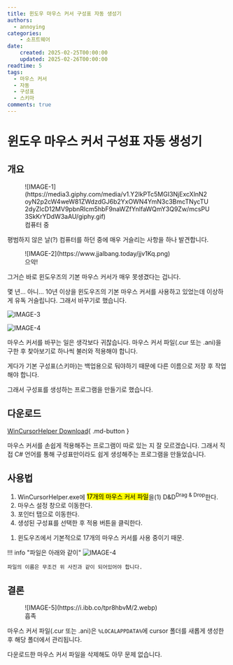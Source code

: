 ```yaml
---
title: 윈도우 마우스 커서 구성표 자동 생성기
authors:
  - annoying
categories:
    - 소프트웨어
date: 
    created: 2025-02-25T00:00:00
    updated: 2025-02-26T00:00:00
readtime: 5
tags:
  - 마우스 커서
  - 자동
  - 구성표
  - 스키마
comments: true
---
```


# 윈도우 마우스 커서 구성표 자동 생성기

<!-- more -->

## 개요
<figure markdown="span">
    ![IMAGE-1](https://media3.giphy.com/media/v1.Y2lkPTc5MGI3NjExcXlnN2oyN2p2cW4weW81ZWdzdGJ6b2YxOWN4YmN3c3BmcTNycTU2dyZlcD12MV9pbnRlcm5hbF9naWZfYnlfaWQmY3Q9Zw/mcsPU3SkKrYDdW3aAU/giphy.gif)
    <figcaption>컴퓨터 중</figcaption>
</figure>

평범하지 않은 날(?) 컴퓨터를 하던 중에 매우 거슬리는 사항을 하나 발견합니다.

<figure markdown="span">
    ![IMAGE-2](https://www.jjalbang.today/jjv1Kq.png)
    <figcaption>으악!</figcaption>
</figure>

그거슨 바로 윈도우즈의 기본 마우스 커서가 매우 못생겼다는 겁니다.

몇 년... 아니... 10년 이상을 윈도우즈의 기본 마우스 커서를 사용하고 있었는데 이상하게 유독 거슬립니다. 그래서 바꾸기로 했습니다.

<div class="grid" markdown>

![IMAGE-3](https://i.ibb.co/Lh8mR5vH/1.webp)

![IMAGE-4](https://www.memeatlas.com/images/pepes/pepe-fat-head-mouth-open.jpg)

</div>

마우스 커서를 바꾸는 일은 생각보다 귀찮습니다. 마우스 커서 파일(.cur 또는 .ani)을 구한 후 찾아보기로 하나씩 불러와 적용해야 합니다.

게다가 기본 구성표(스키마)는 백업용으로 둬야하기 때문에 다른 이름으로 저장 후 작업해야 합니다.

그래서 구성표를 생성하는 프로그램을 만들기로 했습니다.

## 다운로드
[WinCursorHelper Download](https://github.com/AN-NOYING/WinCursorHelper/releases/tag/Download "WinCursorHelper Download"){ .md-button }

마우스 커서를 손쉽게 적용해주는 프로그램이 따로 있는 지 잘 모르겠습니다. 그래서 직접 C# 언어를 통해 구성표만이라도 쉽게 생성해주는 프로그램을 만들었습니다.

## 사용법

<div class="annotate" markdown>

1. WinCursorHelper.exe에 <mark class="half-line">17개의 마우스 커서 파일</mark>을(1) D&D<sup>Drag &amp; Drop</sup>한다.
2. 마우스 설정 창으로 이동한다.
3. 포인터 탭으로 이동한다.
4. 생성된 구성표를 선택한 후 적용 버튼을 클릭한다.

</div>

1.   윈도우즈에서 기본적으로 17개의 마우스 커서를 사용 중이기 때문.

!!! info "파일은 아래와 같이"
    ![IMAGE-4](https://i.ibb.co/gFfzWgmB/3.webp)

    파일의 이름은 무조건 위 사진과 같이 되어있어야 합니다.

## 결론

<figure markdown="span">
    ![IMAGE-5](https://i.ibb.co/tpr8hbvM/2.webp)
    <figcaption>흡족</figcaption>
</figure>

마우스 커서 파일(.cur 또는 .ani)은 `%LOCALAPPDATA%`에 cursor 폴더를 새롭게 생성한 후 해당 폴더에서 관리됩니다.

다운로드한 마우스 커서 파일을 삭제해도 아무 문제 없습니다.